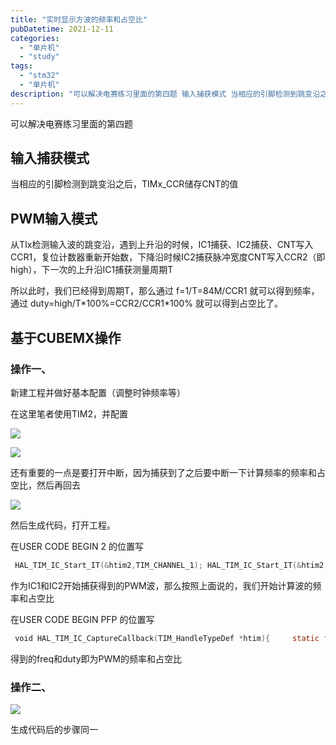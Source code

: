 ```yaml
---
title: "实时显示方波的频率和占空比"
pubDatetime: 2021-12-11
categories:
  - "单片机"
  - "study"
tags:
  - "stm32"
  - "单片机"
description: "可以解决电赛练习里面的第四题 输入捕获模式 当相应的引脚检测到跳变沿之后，TIMx_CCR储存CNT的值 PWM输入模式 从TIx检测输入波的跳变沿，遇到上升沿的时候，IC1捕获、IC2捕获、CNT写入CCR1，复位计数器重新开始数，下降沿时候IC2捕获脉冲宽度CNT写入CCR2（即high），下一次的上升沿IC1捕获测量周期T"
---
```


可以解决电赛练习里面的第四题

## 输入捕获模式

当相应的引脚检测到跳变沿之后，TIMx_CCR储存CNT的值

## PWM输入模式

从TIx检测输入波的跳变沿，遇到上升沿的时候，IC1捕获、IC2捕获、CNT写入CCR1，复位计数器重新开始数，下降沿时候IC2捕获脉冲宽度CNT写入CCR2（即high），下一次的上升沿IC1捕获测量周期T

所以此时，我们已经得到周期T，那么通过 f=1/T=84M/CCR1 就可以得到频率，通过 duty=high/T\*100%=CCR2/CCR1\*100% 就可以得到占空比了。

## 基于CUBEMX操作

### 操作一、

新建工程并做好基本配置（调整时钟频率等）

在这里笔者使用TIM2，并配置

[![](@assets/images/1639225622-image-1024x608.png)](https://mxte.cc/?attachment_id=211)

[![](@assets/images/1639225645-image-1024x550.png)](https://mxte.cc/?attachment_id=212)

还有重要的一点是要打开中断，因为捕获到了之后要中断一下计算频率的频率和占空比，然后再回去

[![](@assets/images/1639225661-image-1024x489.png)](https://mxte.cc/?attachment_id=213)

然后生成代码，打开工程。

在USER CODE BEGIN 2 的位置写

```c
 HAL_TIM_IC_Start_IT(&htim2,TIM_CHANNEL_1); HAL_TIM_IC_Start_IT(&htim2,TIM_CHANNEL_2);
```

作为IC1和IC2开始捕获得到的PWM波，那么按照上面说的，我们开始计算波的频率和占空比

在USER CODE BEGIN PFP 的位置写

```c
 void HAL_TIM_IC_CaptureCallback(TIM_HandleTypeDef *htim){     static float freq=0,duty=0;     freq=84000000.0/TIM2->CCR1;     duty=TIM2->CCR2/TIM2->CCR1; }
```

得到的freq和duty即为PWM的频率和占空比

### 操作二、

[![](@assets/images/1639225756-image-1006x1024.png)](https://mxte.cc/?attachment_id=214)

生成代码后的步骤同一

